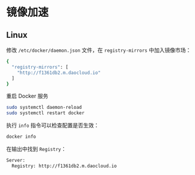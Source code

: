 # 镜像加速

## Linux

修改 `/etc/docker/daemon.json` 文件，在 `registry-mirrors` 中加入镜像市场：

```bash
{
  "registry-mirrors": [
    "http://f1361db2.m.daocloud.io"
  ]
}
```

重启 Docker 服务

```bash
sudo systemctl daemon-reload
sudo systemctl restart docker
```

执行 `info` 指令可以检查配置是否生效：

```bash
docker info
```

在输出中找到 `Registry`：

```bash
Server:
  Registry: http://f1361db2.m.daocloud.io
```